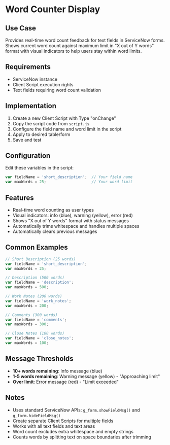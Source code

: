 # Word Counter Display

## Use Case
Provides real-time word count feedback for text fields in ServiceNow forms. Shows current word count against maximum limit in "X out of Y words" format with visual indicators to help users stay within word limits.

## Requirements
- ServiceNow instance
- Client Script execution rights
- Text fields requiring word count validation

## Implementation
1. Create a new Client Script with Type "onChange"
2. Copy the script code from `script.js`
3. Configure the field name and word limit in the script
4. Apply to desired table/form
5. Save and test

## Configuration
Edit these variables in the script:

```javascript
var fieldName = 'short_description';  // Your field name
var maxWords = 25;                    // Your word limit
```

## Features
- Real-time word counting as user types
- Visual indicators: info (blue), warning (yellow), error (red)
- Shows "X out of Y words" format with status messages
- Automatically trims whitespace and handles multiple spaces
- Automatically clears previous messages

## Common Examples
```javascript
// Short Description (25 words)
var fieldName = 'short_description';
var maxWords = 25;

// Description (500 words)
var fieldName = 'description';
var maxWords = 500;

// Work Notes (200 words)
var fieldName = 'work_notes';
var maxWords = 200;

// Comments (300 words)
var fieldName = 'comments';
var maxWords = 300;

// Close Notes (100 words)
var fieldName = 'close_notes';
var maxWords = 100;
```

## Message Thresholds
- **10+ words remaining**: Info message (blue)
- **1-5 words remaining**: Warning message (yellow) - "Approaching limit"
- **Over limit**: Error message (red) - "Limit exceeded"

## Notes
- Uses standard ServiceNow APIs: `g_form.showFieldMsg()` and `g_form.hideFieldMsg()`
- Create separate Client Scripts for multiple fields
- Works with all text fields and text areas
- Word count excludes extra whitespace and empty strings
- Counts words by splitting text on space boundaries after trimming